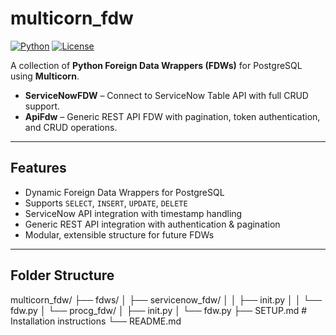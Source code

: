 # multicorn_fdw

[![Python](https://img.shields.io/badge/python-3.10+-blue.svg)](https://www.python.org/) 
[![License](https://img.shields.io/badge/license-MIT-green.svg)](LICENSE)

A collection of **Python Foreign Data Wrappers (FDWs)** for PostgreSQL using **Multicorn**.  

- **ServiceNowFDW** – Connect to ServiceNow Table API with full CRUD support.  
- **ApiFdw** – Generic REST API FDW with pagination, token authentication, and CRUD operations.

---

## Features

- Dynamic Foreign Data Wrappers for PostgreSQL
- Supports `SELECT`, `INSERT`, `UPDATE`, `DELETE`
- ServiceNow API integration with timestamp handling
- Generic REST API integration with authentication & pagination
- Modular, extensible structure for future FDWs

---

## Folder Structure

multicorn_fdw/
├── fdws/
│ ├── servicenow_fdw/
│ │ ├── init.py
│ │ └── fdw.py 
│ └── procg_fdw/
│ ├── init.py
│ └── fdw.py 
├── SETUP.md # Installation instructions
└── README.md